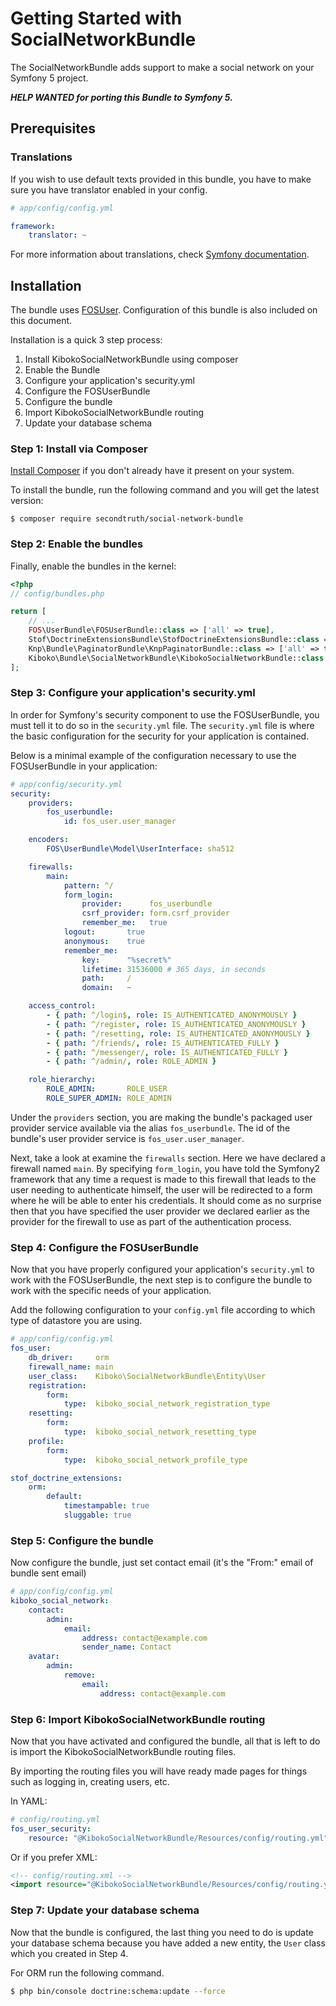 # Getting Started with SocialNetworkBundle

The SocialNetworkBundle adds support to make a social network on your Symfony 5 project.

***HELP WANTED for porting this Bundle to Symfony 5.***

## Prerequisites

### Translations

If you wish to use default texts provided in this bundle, you have to make
sure you have translator enabled in your config.

``` yaml
# app/config/config.yml

framework:
    translator: ~
```

For more information about translations, check [Symfony documentation](http://symfony.com/doc/2.0/book/translation.html).

## Installation

The bundle uses [FOSUser](https://github.com/FriendsOfSymfony/FOSUserBundle).
Configuration of this bundle is also included on this document.

Installation is a quick 3 step process:

1. Install KibokoSocialNetworkBundle using composer
2. Enable the Bundle
3. Configure your application's security.yml
4. Configure the FOSUserBundle
5. Configure the bundle
6. Import KibokoSocialNetworkBundle routing
7. Update your database schema

### Step 1: Install via Composer

[Install Composer](https://getcomposer.org/doc/00-intro.md#installation-linux-unix-macos) if you don't already have it present on your system.

To install the bundle, run the following command and you will get the latest version:

    $ composer require secondtruth/social-network-bundle

### Step 2: Enable the bundles

Finally, enable the bundles in the kernel:

``` php
<?php
// config/bundles.php

return [
    // ...
    FOS\UserBundle\FOSUserBundle::class => ['all' => true],
    Stof\DoctrineExtensionsBundle\StofDoctrineExtensionsBundle::class => ['all' => true],
    Knp\Bundle\PaginatorBundle\KnpPaginatorBundle::class => ['all' => true],
    Kiboko\Bundle\SocialNetworkBundle\KibokoSocialNetworkBundle::class => ['all' => true],
];
```

### Step 3: Configure your application's security.yml

In order for Symfony's security component to use the FOSUserBundle, you must
tell it to do so in the `security.yml` file. The `security.yml` file is where the
basic configuration for the security for your application is contained.

Below is a minimal example of the configuration necessary to use the FOSUserBundle
in your application:

``` yaml
# app/config/security.yml
security:
    providers:
        fos_userbundle:
            id: fos_user.user_manager

    encoders:
        FOS\UserBundle\Model\UserInterface: sha512

    firewalls:
        main:
            pattern: ^/
            form_login:
                provider:      fos_userbundle
                csrf_provider: form.csrf_provider
                remember_me:   true
            logout:       true
            anonymous:    true
            remember_me:
                key:      "%secret%"
                lifetime: 31536000 # 365 days, in seconds
                path:     /
                domain:   ~

    access_control:
        - { path: ^/login$, role: IS_AUTHENTICATED_ANONYMOUSLY }
        - { path: ^/register, role: IS_AUTHENTICATED_ANONYMOUSLY }
        - { path: ^/resetting, role: IS_AUTHENTICATED_ANONYMOUSLY }
        - { path: ^/friends/, role: IS_AUTHENTICATED_FULLY }
        - { path: ^/messenger/, role: IS_AUTHENTICATED_FULLY }
        - { path: ^/admin/, role: ROLE_ADMIN }

    role_hierarchy:
        ROLE_ADMIN:       ROLE_USER
        ROLE_SUPER_ADMIN: ROLE_ADMIN
```

Under the `providers` section, you are making the bundle's packaged user provider
service available via the alias `fos_userbundle`. The id of the bundle's user
provider service is `fos_user.user_manager`.

Next, take a look at examine the `firewalls` section. Here we have declared a
firewall named `main`. By specifying `form_login`, you have told the Symfony2
framework that any time a request is made to this firewall that leads to the
user needing to authenticate himself, the user will be redirected to a form
where he will be able to enter his credentials. It should come as no surprise
then that you have specified the user provider we declared earlier as the
provider for the firewall to use as part of the authentication process.

### Step 4: Configure the FOSUserBundle

Now that you have properly configured your application's `security.yml` to work
with the FOSUserBundle, the next step is to configure the bundle to work with
the specific needs of your application.

Add the following configuration to your `config.yml` file according to which type
of datastore you are using.

``` yaml
# app/config/config.yml
fos_user:
    db_driver:     orm
    firewall_name: main
    user_class:    Kiboko\SocialNetworkBundle\Entity\User
    registration:
        form:
            type:  kiboko_social_network_registration_type
    resetting:
        form:
            type:  kiboko_social_network_resetting_type
    profile:
        form:
            type:  kiboko_social_network_profile_type

stof_doctrine_extensions:
    orm:
        default:
            timestampable: true
            sluggable: true
```

### Step 5: Configure the bundle

Now configure the bundle, just set contact email (it's the "From:" email of bundle sent email)

``` yaml
# app/config/config.yml
kiboko_social_network:
    contact:
        admin:
            email:
                address: contact@example.com
                sender_name: Contact
    avatar:
        admin:
            remove:
                email:
                    address: contact@example.com
```

### Step 6: Import KibokoSocialNetworkBundle routing

Now that you have activated and configured the bundle, all that is left to do is
import the KibokoSocialNetworkBundle routing files.

By importing the routing files you will have ready made pages for things such as
logging in, creating users, etc.

In YAML:

``` yaml
# config/routing.yml
fos_user_security:
    resource: "@KibokoSocialNetworkBundle/Resources/config/routing.yml"
```

Or if you prefer XML:

``` xml
<!-- config/routing.xml -->
<import resource="@KibokoSocialNetworkBundle/Resources/config/routing.yml"/>
```

### Step 7: Update your database schema

Now that the bundle is configured, the last thing you need to do is update your
database schema because you have added a new entity, the `User` class which you
created in Step 4.

For ORM run the following command.

``` bash
$ php bin/console doctrine:schema:update --force
```
